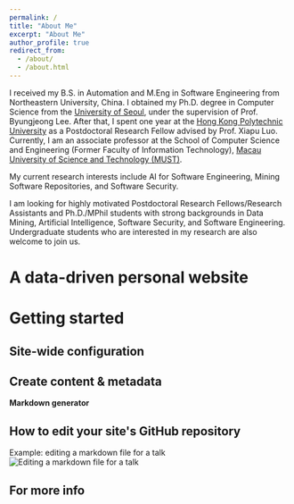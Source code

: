 ```yaml
---
permalink: /
title: "About Me"
excerpt: "About Me"
author_profile: true
redirect_from: 
  - /about/
  - /about.html
---
```


I received my B.S. in Automation and M.Eng in Software Engineering from Northeastern University, China. I obtained my Ph.D. degree in Computer Science from the [University of Seoul](https://english.uos.ac.kr/), under the supervision of Prof. Byungjeong Lee. After that, I spent one year at the [Hong Kong Polytechnic University](https://www.polyu.edu.hk/en/) as a Postdoctoral Research Fellow advised by Prof. Xiapu Luo. Currently, I am an associate professor at the School of Computer Science and Engineering (Former Faculty of Information Technology), [Macau University of Science and Technology (MUST)](https://www.must.edu.mo/en). 

My current research interests include AI for Software Engineering, Mining Software Repositories, and Software Security.

I am looking for highly motivated Postdoctoral Research Fellows/Research Assistants and Ph.D./MPhil students with strong backgrounds in Data Mining, Artificial Intelligence, Software Security, and Software Engineering. Undergraduate students who are interested in my research are also welcome to join us.

A data-driven personal website
======

Getting started
======


Site-wide configuration
------

Create content & metadata
------


**Markdown generator**



How to edit your site's GitHub repository
------


Example: editing a markdown file for a talk
![Editing a markdown file for a talk](/images/editing-talk.png)

For more info
------

